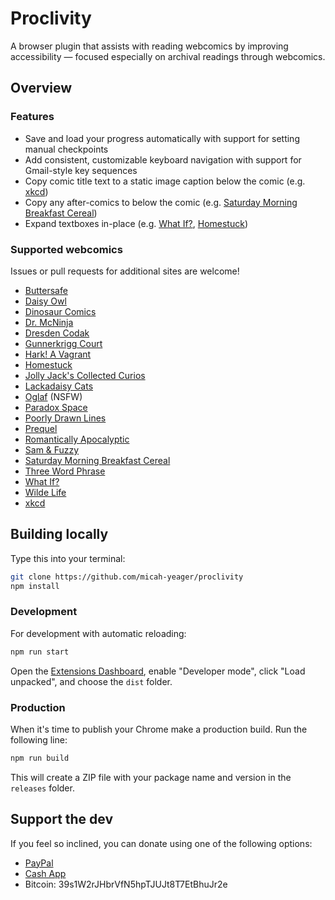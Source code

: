 # Proclivity

A browser plugin that assists with reading webcomics by improving accessibility — focused especially on archival readings through webcomics.

## Overview

### Features

- Save and load your progress automatically with support for setting manual checkpoints
- Add consistent, customizable keyboard navigation with support for Gmail-style key sequences
- Copy comic title text to a static image caption below the comic (e.g. [xkcd](https://xkcd.com))
- Copy any after-comics to below the comic (e.g. [Saturday Morning Breakfast Cereal](https://smbc-comics.com))
- Expand textboxes in-place (e.g. [What If?](https://what-if.xkcd.com), [Homestuck](https://homestuck.com))

### Supported webcomics

Issues or pull requests for additional sites are welcome!

- [Buttersafe](https://www.buttersafe.com/)
- [Daisy Owl](https://daisyowl.com/)
- [Dinosaur Comics](https://qwantz.com/)
- [Dr. McNinja](http://drmcninja.com/)
- [Dresden Codak](https://dresdencodak.com/)
- [Gunnerkrigg Court](https://www.gunnerkrigg.com/)
- [Hark! A Vagrant](http://www.harkavagrant.com/)
- [Homestuck](https://www.homestuck.com/)
- [Jolly Jack's Collected Curios](https://collectedcurios.com/)
- [Lackadaisy Cats](https://lackadaisycats.com/)
- [Oglaf](https://www.oglaf.com/) (NSFW)
- [Paradox Space](http://hs.hiveswap.com/paradoxspace/index.php)
- [Poorly Drawn Lines](https://poorlydrawnlines.com/)
- [Prequel](https://www.prequeladventure.com/)
- [Romantically Apocalyptic](https://romanticallyapocalyptic.com/)
- [Sam & Fuzzy](https://www.samandfuzzy.com/)
- [Saturday Morning Breakfast Cereal](https://www.smbc-comics.com/)
- [Three Word Phrase](http://threewordphrase.com/)
- [What If?](https://what-if.xkcd.com/)
- [Wilde Life](https://www.wildelifecomic.com/)
- [xkcd](https://xkcd.com/)

## Building locally

Type this into your terminal:

```sh
git clone https://github.com/micah-yeager/proclivity
npm install
```

### Development

For development with automatic reloading:

```sh
npm run start
```

Open the [Extensions Dashboard](chrome://extensions), enable "Developer mode", click "Load unpacked", and choose the `dist` folder.

### Production

When it's time to publish your Chrome make a production build. Run the following line:

```sh
npm run build
```

This will create a ZIP file with your package name and version in the `releases`
folder.

## Support the dev

If you feel so inclined, you can donate using one of the following options:
- [PayPal](https://paypal.me/MicahHummert)
- [Cash App](https://cash.app/$micahyeagers)
- Bitcoin: 39s1W2rJHbrVfN5hpTJUJt8T7EtBhuJr2e
